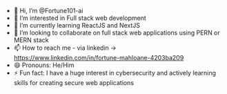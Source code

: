 - 👋 Hi, I’m @Fortune101-ai
- 👀 I’m interested in Full stack web development
- 🌱 I’m currently learning ReactJS and NextJS
- 💞️ I’m looking to collaborate on full stack web applications using PERN or MERN stack
- 📫 How to reach me - via linkedin ->  https://www.linkedin.com/in/fortune-mahloane-4203ba209
- 😄 Pronouns: He/Him
- ⚡ Fun fact: I have a huge interest in cybersecurity and actively learning skills for creating secure web applications

<!---
Fortune101-ai/Fortune101-ai is a ✨ special ✨ repository because its `README.md` (this file) appears on your GitHub profile.
You can click the Preview link to take a look at your changes.
--->
